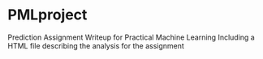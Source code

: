 # PMLproject
Prediction Assignment Writeup for Practical Machine Learning
Including a HTML file describing the analysis for the assignment
